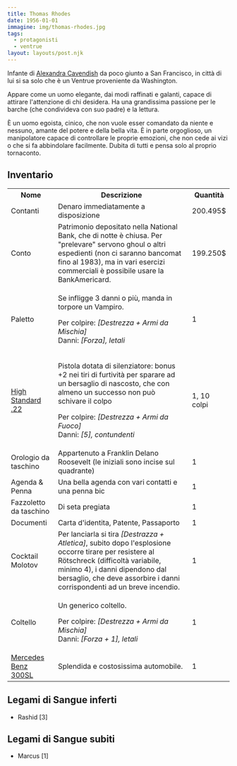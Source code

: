 ```yaml
---
title: Thomas Rhodes
date: 1956-01-01
immagine: img/thomas-rhodes.jpg
tags:
  - protagonisti
  - ventrue
layout: layouts/post.njk
---
```


Infante di [Alexandra Cavendish](http://xabacadabra.com/cursed-legacy/pg/nikolai) da poco giunto a San Francisco, in città di lui si sa solo che è un Ventrue proveniente da Washington.

Appare come un uomo elegante, dai modi raffinati e galanti, capace di attirare l'attenzione di chi desidera. Ha una grandissima passione per le barche (che condivideva con suo padre) e la lettura. 

È un uomo egoista, cinico, che non vuole esser comandato da niente e nessuno, amante del potere e della bella vita. È in parte orgoglioso, un manipolatore capace di controllare le proprie emozioni, che non cede ai vizi o che si fa abbindolare facilmente. Dubita di tutti e pensa solo al proprio tornaconto.

<h2>Inventario</h2>

<table id="timeline">
  <tr>
    <th>Nome</th>
    <th>Descrizione</th>
    <th>Quantità</th>
  </tr>
  <tr>
    <td>Contanti</td>
    <td>Denaro immediatamente a disposizione</td>
    <td>200.495$</td>
  </tr>
    <tr>
    <td>Conto</td>
    <td>Patrimonio depositato nella National Bank, che di notte è chiusa. Per "prelevare" servono ghoul o altri espedienti (non ci saranno bancomat fino al 1983), ma in vari esercizi commerciali è possibile usare la BankAmericard.</td>
    <td>199.250$</td>
  </tr>
  <tr>
    <td>Paletto</td>
    <td><p>Se infligge 3 danni o più, manda in torpore un Vampiro.</p>
    <p>Per colpire: <i>[Destrezza + Armi da Mischia]</i><br/>
    Danni: <i>[Forza], letali</i></p></td>
    <td>1</td>
  </tr>
  <tr>
    <td><a href="https://en.wikipedia.org/wiki/High_Standard_.22_Pistol" target="blank">High Standard .22</a></td>
    <td><p>Pistola dotata di silenziatore: bonus +2 nei tiri di furtività per sparare ad un bersaglio di nascosto, che con almeno un successo non può schivare il colpo</p>
    <p>Per colpire: <i>[Destrezza + Armi da Fuoco]</i><br/>
    Danni: <i>[5], contundenti</i></p></td>
    <td>1, 10 colpi</td>
  </tr>
  <tr>
    <td>Orologio da taschino</td>
    <td>Appartenuto a Franklin Delano Roosevelt (le iniziali sono incise sul quadrante)</td>
    <td>1</td>
  </tr>
  <tr>
    <td>Agenda & Penna</td>
    <td>Una bella agenda con vari contatti e una penna bic</td>
    <td>1</td>
  </tr>
    <tr>
    <td>Fazzoletto da taschino</td>
    <td>Di seta pregiata</td>
    <td>1</td>
  </tr>
  <tr>
    <td>Documenti</td>
    <td>Carta d'identita, Patente, Passaporto</td>
    <td>1</td>
  </tr>
  <tr>
    <td>Cocktail Molotov</td>
    <td>Per lanciarla si tira <i>[Destrazza + Atletica]</i>, subito dopo l'esplosione occorre tirare per resistere al Rötschreck (difficoltà variabile, minimo 4), i danni dipendono dal bersaglio, che deve assorbire i danni corrispondenti ad un breve incendio.</td>
    <td>1</td>
  </tr>
  <tr>
    <td>Coltello</td>
    <td><p>Un generico coltello.</p>
    <p>Per colpire: <i>[Destrezza + Armi da Mischia]</i><br/>
    Danni: <i>[Forza + 1], letali</i></p></td>
    <td>1</td>
  </tr>
  <tr>
    <td><a href="https://moneyinc.com/wp-content/uploads/2016/08/1955-Mercedes-Benz-300SL-750x510.jpg" target="blank">Mercedes Benz 300SL</a></td>
    <td>Splendida e costosissima automobile.</td>
    <td>1</td>
  </tr>    
</table>


<h2>Legami di Sangue inferti</h2>

* Rashid [3]

<h2>Legami di Sangue subiti</h2>

* Marcus [1]